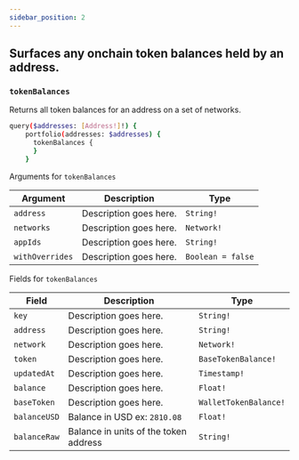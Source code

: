 ```yaml
---
sidebar_position: 2
---
```


Surfaces any onchain token balances held by an address.
---

### `tokenBalances`

Returns all token balances for an address on a set of networks.

```sh
query($addresses: [Address!]!) {
    portfolio(addresses: $addresses) {
      tokenBalances {
      }
    }
```

Arguments for `tokenBalances`

| Argument      | Description | Type |
| ----------- | ----------- | ----------- |
| `address`      | Description goes here.       | `String!` | 
| `networks`      | Description goes here.       | `Network!` | 
| `appIds`      | Description goes here.       | `String!` | 
| `withOverrides`      | Description goes here.       | `Boolean = false` | 

Fields for `tokenBalances`

| Field      | Description | Type |
| ----------- | ----------- | ----------- |
| `key`      | Description goes here.       | `String!`       |
| `address`      | Description goes here.       | `String!` | 
| `network`      | Description goes here.       | `Network!` | 
| `token`      | Description goes here.       | `BaseTokenBalance!` | 
| `updatedAt`      | Description goes here.       | `Timestamp!` | 
| `balance`      | Description goes here.       | `Float!` | 
| `baseToken`      | Description goes here.       | `WalletTokenBalance!` | 
| `balanceUSD`      | Balance in USD ex: `2810.08`      | `Float!` | 
| `balanceRaw`      | Balance in units of the token address       | `String!` | 